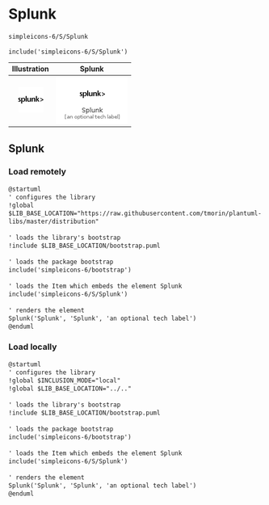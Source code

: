 # Splunk


```text
simpleicons-6/S/Splunk
```

```text
include('simpleicons-6/S/Splunk')
```



| Illustration | Splunk |
| :---: | :---: |
| ![illustration for Illustration](../../simpleicons-6/S/Splunk.png) | ![illustration for Splunk](../../simpleicons-6/S/Splunk.Local.png) |




## Splunk

### Load remotely
```plantuml
@startuml
' configures the library
!global $LIB_BASE_LOCATION="https://raw.githubusercontent.com/tmorin/plantuml-libs/master/distribution"

' loads the library's bootstrap
!include $LIB_BASE_LOCATION/bootstrap.puml

' loads the package bootstrap
include('simpleicons-6/bootstrap')

' loads the Item which embeds the element Splunk
include('simpleicons-6/S/Splunk')

' renders the element
Splunk('Splunk', 'Splunk', 'an optional tech label')
@enduml
```

### Load locally
```plantuml
@startuml
' configures the library
!global $INCLUSION_MODE="local"
!global $LIB_BASE_LOCATION="../.."

' loads the library's bootstrap
!include $LIB_BASE_LOCATION/bootstrap.puml

' loads the package bootstrap
include('simpleicons-6/bootstrap')

' loads the Item which embeds the element Splunk
include('simpleicons-6/S/Splunk')

' renders the element
Splunk('Splunk', 'Splunk', 'an optional tech label')
@enduml
```

